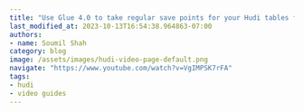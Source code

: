 ```yaml
---
title: "Use Glue 4.0 to take regular save points for your Hudi tables for backup or disaster Recovery"
last_modified_at: 2023-10-13T16:54:38.964863-07:00
authors:
- name: Soumil Shah
category: blog
image: /assets/images/hudi-video-page-default.png
navigate: "https://www.youtube.com/watch?v=VgIMPSK7rFA"
tags:
- hudi
- video guides
---
```

